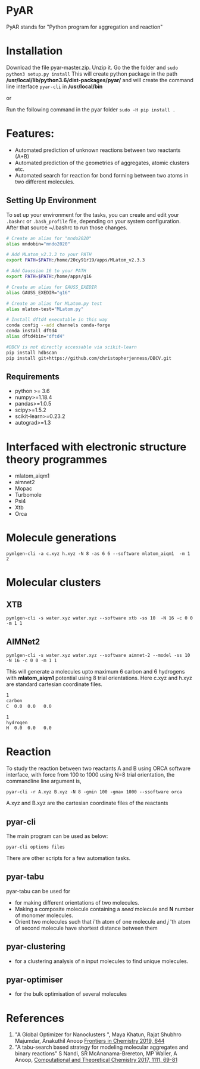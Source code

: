 # PyAR
PyAR stands for "Python program for aggregation and reaction"

# Installation

Download the file pyar-master.zip. Unzip it. Go the the folder and ```sudo python3 setup.py install```
This will create python package in the path **/usr/local/lib/python3.6/dist-packages/pyar/**
and will create the command line interface ```pyar-cli``` in **/usr/local/bin**

or

Run the following command in the pyar folder
```sudo -H pip install .```
# Features:
* Automated prediction of unknown reactions between two reactants (A+B)
* Automated prediction of the geometries of aggregates, atomic clusters etc.
* Automated search for reaction for bond forming between two atoms in two different molecules.



## Setting Up Environment

To set up your environment for the tasks, you can create and edit your `.bashrc` or `.bash_profile` file, depending on your system configuration. After that source ~/.bashrc to run those changes.

```bash
# Create an alias for "mndo2020"
alias mndobin="mndo2020"

# Add MLatom_v2.3.3 to your PATH
export PATH=$PATH:/home/20cy91r19/apps/MLatom_v2.3.3

# Add Gaussian 16 to your PATH
export PATH=$PATH:/home/apps/g16

# Create an alias for GAUSS_EXEDIR
alias GAUSS_EXEDIR="g16"

# Create an alias for MLatom.py test
alias mlatom-test="MLatom.py"

```

```bash
# Install dftd4 executable in this way
conda config --add channels conda-forge
conda install dftd4
alias dftd4bin="dftd4"
```

```bash
#DBCV is not directly accessable via scikit-learn
pip install hdbscan
pip install git+https://github.com/christopherjenness/DBCV.git
```

## Requirements 
* python >= 3.6
* numpy>=1.18.4
* pandas>=1.0.5
* scipy>=1.5.2
* scikit-learn>=0.23.2
* autograd>=1.3

# Interfaced with electronic structure theory programmes
- mlatom_aiqm1
- aimnet2
- Mopac
- Turbomole
- Psi4
- Xtb
- Orca

# Molecule generations 

```pymlgen-cli -a c.xyz h.xyz -N 8 -as 6 6 --software mlatom_aiqm1  -m 1 2 ```

# Molecular clusters

## XTB
```pymlgen-cli -s water.xyz water.xyz --software xtb -ss 10  -N 16 -c 0 0 -m 1 1```
## AIMNet2
```pymlgen-cli -s water.xyz water.xyz --software aimnet-2 --model -ss 10  -N 16 -c 0 0 -m 1 1```

This will generate a molecules  upto maximum 6 carbon and 6 hydrogens with **mlatom_aiqm1** potential using 8 trial orientations.
Here c.xyz and h.xyz are standard cartesian coordinate files. 
```bash
1
carbon
C  0.0  0.0   0.0
```
```bash
1
hydrogen
H  0.0  0.0   0.0
```
# Reaction

To study the reaction between two reactants A and B using ORCA software interface, with force from 100 to 1000 using N=8 trial orientation, the commandline line argument is,

```pyar-cli -r A.xyz B.xyz -N 8 -gmin 100 -gmax 1000 --ssoftware orca```

A.xyz and B.xyz are the cartesian coordinate files of the reactants

## pyar-cli
The main program can be used as below:

```
pyar-cli options files
```

There are other scripts for a few automation tasks.

## pyar-tabu
pyar-tabu can be used for
* for making different orientations of two molecules.
* Making a composite molecule containing a _seed_ molecule and __N__ number of monomer molecules.
* Orient two molecules such that _i_'th atom of one molecule and _j_ 'th atom of second molecule have shortest distance
between them

## pyar-clustering
* for a clustering analysis of n input molecules to find unique molecules.

## pyar-optimiser
* for the bulk optimisation of several molecules



# References

1. "A Global Optimizer for Nanoclusters ", Maya Khatun, Rajat Shubhro Majumdar, Anakuthil Anoop <a href="https://www.frontiersin.org/articles/10.3389/fchem.2019.00644/full">Frontiers in Chemistry 2019, 644</a>
1. "A tabu-search based strategy for modeling molecular aggregates and binary reactions" S Nandi, SR McAnanama-Brereton, MP Waller, A Anoop, <a href="https://www.sciencedirect.com/science/article/pii/S2210271X17301627">Computational and Theoretical Chemistry 2017, 1111, 69-81</a>  
